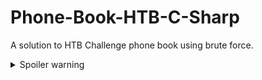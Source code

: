 # Phone-Book-HTB-C-Sharp
A solution to HTB Challenge phone book using brute force.
<details>
  <summary>Spoiler warning</summary>
  The phone book application accepts * for username and password so you can use that to gain access to users list.
  From there you can save all first and last names and try them by putting * in the password value.
  Once you get a valid username you can brute force it.
  The password will be the flag to the challenge
</details>
